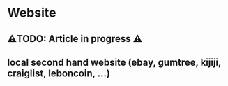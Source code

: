 # Website

## ⚠️TODO: Article in progress ⚠️

## local second hand website (ebay, gumtree, kijiji, craiglist, leboncoin, ...)
